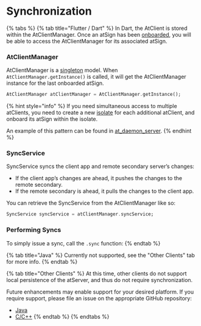 # Synchronization

{% tabs %}
{% tab title="Flutter / Dart" %}
In Dart, the AtClient is stored within the AtClientManager. Once an atSign has been [onboarded](onboarding.md), you will be able to access the AtClientManager for its associated atSign.

### AtClientManager

AtClientManager is a [singleton](https://en.wikipedia.org/wiki/Singleton\_pattern) model. When `AtClientManager.getInstance()` is called, it will get the AtClientManager instance for the last onboarded atSign.

```dart
AtClientManager atClientManager = AtClientManager.getInstance();
```

{% hint style="info" %}
If you need simultaneous access to multiple atClients, you need to create a new [isolate](https://dart.dev/language/concurrency#how-isolates-work) for each additional atClient, and onboard its atSign within the isolate.

An example of this pattern can be found in [at\_daemon\_server](https://github.com/atsign-foundation/at\_services/tree/trunk/packages/at\_daemon\_server/lib/src/server).
{% endhint %}

### SyncService

SyncService syncs the client app and remote secondary server’s changes:

* If the client app’s changes are ahead, it pushes the changes to the remote secondary.
* If the remote secondary is ahead, it pulls the changes to the client app.

You can retrieve the SyncService from the AtClientManager like so:

```dart
SyncService syncService = atClientManager.syncService;
```

### Performing Syncs

To simply issue a sync, call the `.sync` function:
{% endtab %}

{% tab title="Java" %}
Currently not supported, see the "Other Clients" tab for more info.
{% endtab %}

{% tab title="Other Clients" %}
At this time, other clients do not support local persistence of the atServer, and thus do not require synchronization.

Future enhancements may enable support for your desired platform. If you require support, please file an issue on the appropriate GitHub repository:

* [Java](https://github.com/atsign-foundation/at\_java)
* [C/C++](https://github.com/atsign-foundation/at\_c)
{% endtab %}
{% endtabs %}
